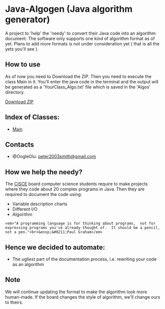 # Java-Algogen (Java algorithm generator)
A project to 'help' 
the 'needy' to convert their Java code into an algorithm document. 
The software only supports one kind of algorithm format as of yet. 
Plans to add more formats is not under consideration yet ( that is all the yets you'll see ).

## How to use
As of now you need to Download the ZIP. Then you 
need to execute the class Main in it. You'll enter 
the java code in the terminal and the output will be generated 
as a 'YourClass_Algo.txt' file which is saved in the 'Algos' directory.

[Download ZIP](https://github.com/OogleGlu/Java-Algogen/archive/main.zip)

## Index of Classes:
- [Main](https://github.com/OogleGlu/Java-Algogen/blob/main/Main.java)

## Contacts
- @OogleGlu: peter2003smith@gmail.com

## How we help the needy?
The [CISCE](https://en.m.wikipedia.org/wiki/Council_for_the_Indian_School_Certificate_Examinations) board computer science students require to 
make projects where they code about 20 complex programs in Java. 
Then they are required to document the code using:
- Variable description charts
- Different I/O
- Algorithm

`<em>"A programming language is for thinking about programs, 
not for expressing programs you've already thought of. 
It should be a pencil, not a pen."<br>&ensp;&#8211;Paul Graham</em>`

## Hence we decided to automate: 
- The ugliest part of the documentation process, i.e. rewriting your code as an algorithm

## Note
We will continue updating the format to make the algorithm look 
more human-made. If the board changes the style of algorithm, we'll 
change ours to theirs.
